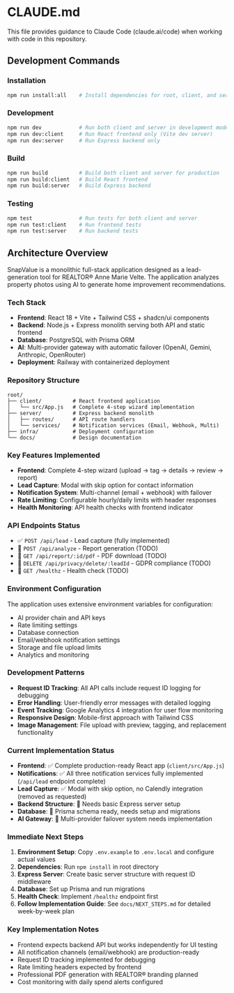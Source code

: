 # CLAUDE.md

This file provides guidance to Claude Code (claude.ai/code) when working with code in this repository.

## Development Commands

### Installation
```bash
npm run install:all    # Install dependencies for root, client, and server
```

### Development
```bash
npm run dev            # Run both client and server in development mode
npm run dev:client     # Run React frontend only (Vite dev server)
npm run dev:server     # Run Express backend only
```

### Build
```bash
npm run build          # Build both client and server for production
npm run build:client   # Build React frontend
npm run build:server   # Build Express backend
```

### Testing
```bash
npm test               # Run tests for both client and server
npm run test:client    # Run frontend tests
npm run test:server    # Run backend tests
```

## Architecture Overview

SnapValue is a monolithic full-stack application designed as a lead-generation tool for REALTOR® Anne Marie Velte. The application analyzes property photos using AI to generate home improvement recommendations.

### Tech Stack
- **Frontend**: React 18 + Vite + Tailwind CSS + shadcn/ui components
- **Backend**: Node.js + Express monolith serving both API and static frontend
- **Database**: PostgreSQL with Prisma ORM
- **AI**: Multi-provider gateway with automatic failover (OpenAI, Gemini, Anthropic, OpenRouter)
- **Deployment**: Railway with containerized deployment

### Repository Structure
```
root/
├── client/          # React frontend application
│   └── src/App.js   # Complete 4-step wizard implementation
├── server/          # Express backend monolith
│   ├── routes/      # API route handlers
│   └── services/    # Notification services (Email, Webhook, Multi)
├── infra/           # Deployment configuration
└── docs/            # Design documentation
```

### Key Features Implemented
- **Frontend**: Complete 4-step wizard (upload → tag → details → review → report)
- **Lead Capture**: Modal with skip option for contact information
- **Notification System**: Multi-channel (email + webhook) with failover
- **Rate Limiting**: Configurable hourly/daily limits with header responses
- **Health Monitoring**: API health checks with frontend indicator

### API Endpoints Status
- ✅ `POST /api/lead` - Lead capture (fully implemented)
- 🚧 `POST /api/analyze` - Report generation (TODO)
- 🚧 `GET /api/report/:id/pdf` - PDF download (TODO)
- 🚧 `DELETE /api/privacy/delete/:leadId` - GDPR compliance (TODO)
- 🚧 `GET /healthz` - Health check (TODO)

### Environment Configuration
The application uses extensive environment variables for configuration:
- AI provider chain and API keys
- Rate limiting settings
- Database connection
- Email/webhook notification settings
- Storage and file upload limits
- Analytics and monitoring

### Development Patterns
- **Request ID Tracking**: All API calls include request ID logging for debugging
- **Error Handling**: User-friendly error messages with detailed logging
- **Event Tracking**: Google Analytics 4 integration for user flow monitoring
- **Responsive Design**: Mobile-first approach with Tailwind CSS
- **Image Management**: File upload with preview, tagging, and replacement functionality

### Current Implementation Status
- **Frontend**: ✅ Complete production-ready React app (`client/src/App.js`)
- **Notifications**: ✅ All three notification services fully implemented (`/api/lead` endpoint complete)
- **Lead Capture**: ✅ Modal with skip option, no Calendly integration (removed as requested)
- **Backend Structure**: 🚧 Needs basic Express server setup
- **Database**: 🚧 Prisma schema ready, needs setup and migrations
- **AI Gateway**: 🚧 Multi-provider failover system needs implementation

### Immediate Next Steps
1. **Environment Setup**: Copy `.env.example` to `.env.local` and configure actual values
2. **Dependencies**: Run `npm install` in root directory
3. **Express Server**: Create basic server structure with request ID middleware
4. **Database**: Set up Prisma and run migrations
5. **Health Check**: Implement `/healthz` endpoint first
6. **Follow Implementation Guide**: See `docs/NEXT_STEPS.md` for detailed week-by-week plan

### Key Implementation Notes
- Frontend expects backend API but works independently for UI testing
- All notification channels (email/webhook) are production-ready
- Request ID tracking implemented for debugging
- Rate limiting headers expected by frontend
- Professional PDF generation with REALTOR® branding planned
- Cost monitoring with daily spend alerts configured